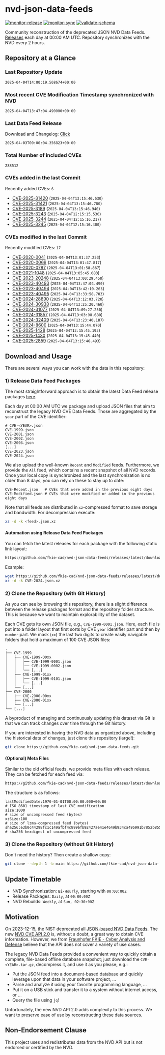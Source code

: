 # nvd-json-data-feeds

[![monitor-release](https://github.com/fkie-cad/nvd-json-data-feeds/actions/workflows/monitor_release.yml/badge.svg)](https://github.com/fkie-cad/nvd-json-data-feeds/actions/workflows/monitor_release.yml)
[![monitor-sync](https://github.com/fkie-cad/nvd-json-data-feeds/actions/workflows/monitor_sync.yml/badge.svg)](https://github.com/fkie-cad/nvd-json-data-feeds/actions/workflows/monitor_sync.yml)
[![validate-schema](https://github.com/fkie-cad/nvd-json-data-feeds/actions/workflows/validate_schema.yml/badge.svg)](https://github.com/fkie-cad/nvd-json-data-feeds/actions/workflows/validate_schema.yml)

Community reconstruction of the deprecated JSON NVD Data Feeds.
[Releases](https://github.com/fkie-cad/nvd-json-data-feeds/releases/latest) each day at 00:00 AM UTC.
Repository synchronizes with the NVD every 2 hours.

## Repository at a Glance

### Last Repository Update

```plain
2025-04-04T14:00:19.568674+00:00
```

### Most recent CVE Modification Timestamp synchronized with NVD

```plain
2025-04-04T13:47:04.490000+00:00
```

### Last Data Feed Release

Download and Changelog: [Click](https://github.com/fkie-cad/nvd-json-data-feeds/releases/latest)

```plain
2025-04-03T00:00:04.356823+00:00
```

### Total Number of included CVEs

```plain
288512
```

### CVEs added in the last Commit

Recently added CVEs: `6`

- [CVE-2025-31420](CVE-2025/CVE-2025-314xx/CVE-2025-31420.json) (`2025-04-04T13:15:46.630`)
- [CVE-2025-31421](CVE-2025/CVE-2025-314xx/CVE-2025-31421.json) (`2025-04-04T13:15:46.780`)
- [CVE-2025-3189](CVE-2025/CVE-2025-31xx/CVE-2025-3189.json) (`2025-04-04T13:15:46.940`)
- [CVE-2025-3243](CVE-2025/CVE-2025-32xx/CVE-2025-3243.json) (`2025-04-04T12:15:15.530`)
- [CVE-2025-3244](CVE-2025/CVE-2025-32xx/CVE-2025-3244.json) (`2025-04-04T12:15:16.217`)
- [CVE-2025-3245](CVE-2025/CVE-2025-32xx/CVE-2025-3245.json) (`2025-04-04T12:15:16.400`)


### CVEs modified in the last Commit

Recently modified CVEs: `17`

- [CVE-2020-0041](CVE-2020/CVE-2020-00xx/CVE-2020-0041.json) (`2025-04-04T13:01:37.253`)
- [CVE-2020-0069](CVE-2020/CVE-2020-00xx/CVE-2020-0069.json) (`2025-04-04T13:01:47.817`)
- [CVE-2020-0787](CVE-2020/CVE-2020-07xx/CVE-2020-0787.json) (`2025-04-04T13:01:58.867`)
- [CVE-2021-1048](CVE-2021/CVE-2021-10xx/CVE-2021-1048.json) (`2025-04-04T13:05:45.083`)
- [CVE-2023-20248](CVE-2023/CVE-2023-202xx/CVE-2023-20248.json) (`2025-04-04T13:00:29.450`)
- [CVE-2023-40493](CVE-2023/CVE-2023-404xx/CVE-2023-40493.json) (`2025-04-04T13:47:04.490`)
- [CVE-2023-40494](CVE-2023/CVE-2023-404xx/CVE-2023-40494.json) (`2025-04-04T13:42:10.263`)
- [CVE-2023-40495](CVE-2023/CVE-2023-404xx/CVE-2023-40495.json) (`2025-04-04T13:33:58.703`)
- [CVE-2024-28890](CVE-2024/CVE-2024-288xx/CVE-2024-28890.json) (`2025-04-04T13:12:03.720`)
- [CVE-2024-30938](CVE-2024/CVE-2024-309xx/CVE-2024-30938.json) (`2025-04-04T13:25:20.460`)
- [CVE-2024-31077](CVE-2024/CVE-2024-310xx/CVE-2024-31077.json) (`2025-04-04T13:09:27.250`)
- [CVE-2024-31857](CVE-2024/CVE-2024-318xx/CVE-2024-31857.json) (`2025-04-04T13:03:08.680`)
- [CVE-2024-32409](CVE-2024/CVE-2024-324xx/CVE-2024-32409.json) (`2025-04-04T13:23:40.187`)
- [CVE-2024-8600](CVE-2024/CVE-2024-86xx/CVE-2024-8600.json) (`2025-04-04T13:15:44.070`)
- [CVE-2025-1428](CVE-2025/CVE-2025-14xx/CVE-2025-1428.json) (`2025-04-04T13:15:45.193`)
- [CVE-2025-1430](CVE-2025/CVE-2025-14xx/CVE-2025-1430.json) (`2025-04-04T13:15:45.440`)
- [CVE-2025-2859](CVE-2025/CVE-2025-28xx/CVE-2025-2859.json) (`2025-04-04T13:15:46.493`)


## Download and Usage

There are several ways you can work with the data in this repository:

### 1) Release Data Feed Packages

The most straightforward approach is to obtain the latest Data Feed release packages [here](https://github.com/fkie-cad/nvd-json-data-feeds/releases/latest).

Each day at 00:00 AM UTC we package and upload JSON files that aim to reconstruct the legacy NVD CVE Data Feeds.
Those are aggregated by the `year` part of the CVE identifier:

```
# CVE-<YEAR>.json
CVE-1999.json
CVE-2001.json
CVE-2002.json
CVE-2003.json
[...]
CVE-2023.json
CVE-2024.json
```

We also upload the well-known `Recent` and `Modified` feeds.
Furthermore, we provide the `All` feed, which contains a recent snapshot of all NVD records.
Once your local copy is synchronized and the last synchronization is no older than 8 days, you can rely on these to stay up to date:

```plain
CVE-Recent.json   # CVEs that were added in the previous eight days
CVE-Modified.json # CVEs that were modified or added in the previous eight days
```

Note that all feeds are distributed in `xz`-compressed format to save storage and bandwidth.
For decompression execute:

```sh
xz -d -k <feed>.json.xz
```

#### Automation using Release Data Feed Packages

You can fetch the latest releases for each package with the following static link layout:

```sh
https://github.com/fkie-cad/nvd-json-data-feeds/releases/latest/download/CVE-<YEAR>.json.xz
```

Example:

```sh
wget https://github.com/fkie-cad/nvd-json-data-feeds/releases/latest/download/CVE-2024.json.xz
xz -d -k CVE-2024.json.xz
```

### 2) Clone the Repository (with Git History)

As you can see by browsing this repository, there is a slight difference between the release packages format and the repository folder structure.
This is because we want to maintain explorability of the dataset.

Each CVE gets its own JSON file, e.g., `CVE-1999-0001.json`.
Here, each file is put into a folder layout that first sorts by CVE `year` identifier part and then by `number` part.
We mask (`xx`) the last two digits to create easily navigable folders that hold a maximum of 100 CVE JSON files:

```plain
.
├── CVE-1999
│   ├── CVE-1999-00xx
│   │   ├── CVE-1999-0001.json
│   │   ├── CVE-1999-0002.json
│   │   └── [...]
│   ├── CVE-1999-01xx
│   │   ├── CVE-1999-0101.json
│   │   └── [...]
│   └── [...]
├── CVE-2000
│   ├── CVE-2000-00xx
│   ├── CVE-2000-01xx
│   └── [...]
└── [...]
```

A byproduct of managing and continuously updating this dataset via Git is that we can track changes over time through the Git history.

If you are interested in having the NVD data as organized above, including the historical data of changes, just clone this repository (large!):

```sh
git clone https://github.com/fkie-cad/nvd-json-data-feeds.git
```

#### (Optional) Meta Files

Similar to the old official feeds, we provide meta files with each release. They can be fetched for each feed via:

```sh
https://github.com/fkie-cad/nvd-json-data-feeds/releases/latest/download/CVE-<YEAR>.meta
```

The structure is as follows:

```plain
lastModifiedDate:1970-01-01T00:00:00.000+00:00                          # ISO 8601 timestamp of last CVE modification
size:1000                                                               # size of uncompressed feed (bytes)
xzSize:100                                                              # size of lzma-compressed feed (bytes)
sha256:e3b0c44298fc1c149afbf4c8996fb92427ae41e4649b934ca495991b7852b855 # sha256 hexdigest of uncompressed feed
```

### 3) Clone the Repository (without Git History)

Don't need the history? Then create a shallow copy:

```sh
git clone --depth 1 -b main https://github.com/fkie-cad/nvd-json-data-feeds.git
```


## Update Timetable

* NVD Synchronization: `Bi-Hourly`, starting with `00:00:00Z`
* Release Packages: `Daily`, at `00:00:00Z`
* NVD Rebuilds: `Weekly`, at `Sun, 02:30:00Z`


## Motivation

On 2023-12-15, the NIST deprecated all [JSON-based NVD Data Feeds](https://nvd.nist.gov/vuln/data-feeds#divRetirementBanner-1).
The new [NVD CVE API 2.0](https://nvd.nist.gov/developers/vulnerabilities) is, without a doubt, a great way to obtain CVE information.
However, we from [Fraunhofer FKIE - Cyber Analysis and Defense](https://www.fkie.fraunhofer.de/en/departments/cad.html) believe that the API does not cover a variety of use cases.

The legacy NVD Data Feeds provided a convenient way to quickly obtain a complete, file-based offline database snapshot; just download the `CVE-<YEAR>.tar.gz`, decompress it, and use it as you please, e.g.:

- Put the JSON feed into a document-based database and quickly leverage upon that data in your software project, ...
- Parse and analyze it using your favorite programming language, ...
- Put it on a USB stick and transfer it to a system without internet access, or ...
- Query the file using `jq`!

Unfortunately, the new NVD API 2.0 adds complexity to this process.
We want to preserve ease of use by reconstructing these data sources.

## Non-Endorsement Clause

This project uses and redistributes data from the NVD API but is not endorsed or certified by the NVD.